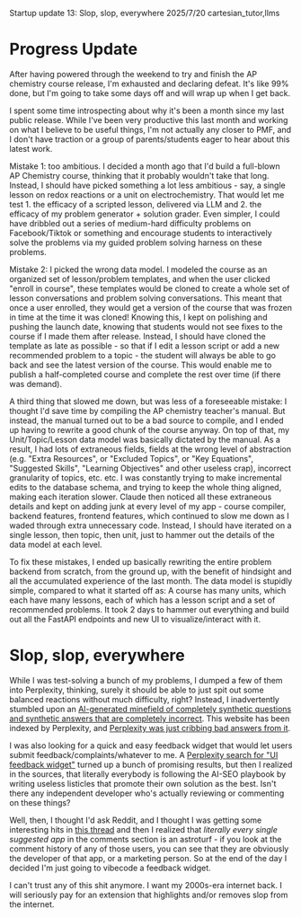 Startup update 13: Slop, slop, everywhere
2025/7/20
cartesian_tutor,llms

# Progress Update

After having powered through the weekend to try and finish the AP chemistry course release, I'm exhausted and declaring defeat. It's like 99% done, but I'm going to take some days off and will wrap up when I get back.

I spent some time introspecting about why it's been a month since my last public release. While I've been very productive this last month and working on what I believe to be useful things, I'm not actually any closer to PMF, and I don't have traction or a group of parents/students eager to hear about this latest work.

Mistake 1: too ambitious. I decided a month ago that I'd build a full-blown AP Chemistry course, thinking that it probably wouldn't take that long. Instead, I should have picked something a lot less ambitious - say, a single lesson on redox reactions or a unit on electrochemistry. That would let me test 1. the efficacy of a scripted lesson, delivered via LLM and 2. the efficacy of my problem generator + solution grader. Even simpler, I could have dribbled out a series of medium-hard difficulty problems on Facebook/Tiktok or something and encourage students to interactively solve the problems via my guided problem solving harness on these problems.

Mistake 2: I picked the wrong data model. I modeled the course as an organized set of lesson/problem templates, and when the user clicked "enroll in course", these templates would be cloned to create a whole set of lesson conversations and problem solving conversations. This meant that once a user enrolled, they would get a version of the course that was frozen in time at the time it was cloned! Knowing this, I kept on polishing and pushing the launch date, knowing that students would not see fixes to the course if I made them after release. Instead, I should have cloned the template as late as possible - so that if I edit a lesson script or add a new recommended problem to a topic - the student will always be able to go back and see the latest version of the course. This would enable me to publish a half-completed course and complete the rest over time (if there was demand).

A third thing that slowed me down, but was less of a foreseeable mistake: I thought I'd save time by compiling the AP chemistry teacher's manual. But instead, the manual turned out to be a bad source to compile, and I ended up having to rewrite a good chunk of the course anyway. On top of that, my Unit/Topic/Lesson data model was basically dictated by the manual. As a result, I had lots of extraneous fields, fields at the wrong level of abstraction (e.g. "Extra Resources", or "Excluded Topics", or "Key Equations", "Suggested Skills", "Learning Objectives" and other useless crap), incorrect granularity of topics, etc. etc. I was constantly trying to make incremental edits to the database schema, and trying to keep the whole thing aligned, making each iteration slower. Claude then noticed all these extraneous details and kept on adding junk at every level of my app - course compiler, backend features, frontend features, which continued to slow me down as I waded through extra unnecessary code. Instead, I should have iterated on a single lesson, then topic, then unit, just to hammer out the details of the data model at each level.

To fix these mistakes, I ended up basically rewriting the entire problem backend from scratch, from the ground up, with the benefit of hindsight and all the accumulated experience of the last month. The data model is stupidly simple, compared to what it started off as: A course has many units, which each have many lessons, each of which has a lesson script and a set of recommended problems. It took 2 days to hammer out everything and build out all the FastAPI endpoints and new UI to visualize/interact with it. 

# Slop, slop, everywhere

While I was test-solving a bunch of my problems, I dumped a few of them into Perplexity, thinking, surely it should be able to just spit out some balanced reactions without much difficulty, right? Instead, I inadvertently stumbled upon an [AI-generated minefield of completely synthetic questions and synthetic answers that are completely incorrect](https://www.doubtnut.com/qna/644128517). This website has been indexed by Perplexity, and [Perplexity was just cribbing bad answers from it](https://www.perplexity.ai/search/gold-aqua-regia-balanced-react-Bg.7vzLZSweQmPn_TLaPQQ).

I was also looking for a quick and easy feedback widget that would let users submit feedback/complaints/whatever to me. A [Perplexity search for "UI feedback widget"](https://www.perplexity.ai/search/best-feedback-collection-widge-6fAX.5vEQLyMNuBSVA9OZw)  turned up a bunch of promising results, but then I realized in the sources, that literally everybody is following the AI-SEO playbook by writing useless listicles that promote their own solution as the best. Isn't there any independent developer who's actually reviewing or commenting on these things?

Well, then, I thought I'd ask Reddit, and I thought I was getting some interesting hits in [this thread](https://www.reddit.com/r/SaaS/comments/1eewpdz/which_customer_feedback_tool_are_you_using/) and then I realized that _literally every single suggested app_ in the comments section is an astroturf - if you look at the comment history of any of those users, you can see that they are obviously the developer of that app, or a marketing person. So at the end of the day I decided I'm just going to vibecode a feedback widget.

I can't trust any of this shit anymore. I want my 2000s-era internet back. I will seriously pay for an extension that highlights and/or removes slop from the internet.
